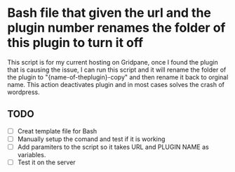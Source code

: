 # Bash file that given the url and the plugin number renames the folder of this plugin to turn it off
This script is for my current hosting on Gridpane, once I found the plugin that is causing the issue, I can run this script and it will rename the folder of the plugin to "{name-of-theplugin}-copy" and then rename it back to orginal name. This action deactivates plugin and in most cases solves the crash of wordpress.


## TODO

- [ ] Creat template file for Bash
- [ ] Manually setup the comand and test if it is working
- [ ] Add paramiters to the script so it takes URL and PLUGIN NAME as variables.
- [ ] Test it on the server
